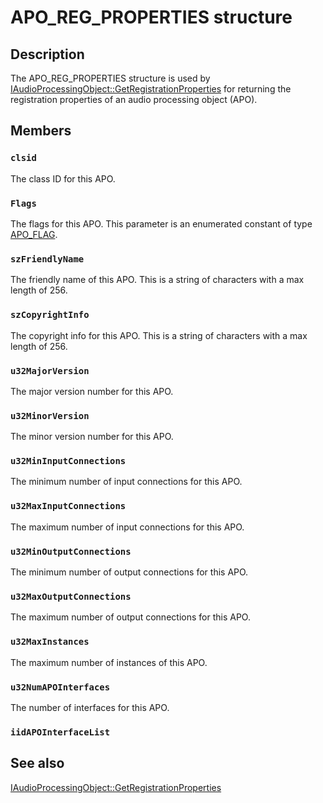 # APO_REG_PROPERTIES structure

## Description

The APO_REG_PROPERTIES structure is used by [IAudioProcessingObject::GetRegistrationProperties](https://learn.microsoft.com/windows/desktop/api/audioenginebaseapo/nf-audioenginebaseapo-iaudioprocessingobject-getregistrationproperties) for returning the registration properties of an audio processing object (APO).

## Members

### `clsid`

The class ID for this APO.

### `Flags`

The flags for this APO. This parameter is an enumerated constant of type [APO_FLAG](https://learn.microsoft.com/windows/desktop/api/audioenginebaseapo/ne-audioenginebaseapo-apo_flag).

### `szFriendlyName`

The friendly name of this APO. This is a string of characters with a max length of 256.

### `szCopyrightInfo`

The copyright info for this APO. This is a string of characters with a max length of 256.

### `u32MajorVersion`

The major version number for this APO.

### `u32MinorVersion`

The minor version number for this APO.

### `u32MinInputConnections`

The minimum number of input connections for this APO.

### `u32MaxInputConnections`

The maximum number of input connections for this APO.

### `u32MinOutputConnections`

The minimum number of output connections for this APO.

### `u32MaxOutputConnections`

The maximum number of output connections for this APO.

### `u32MaxInstances`

The maximum number of instances of this APO.

### `u32NumAPOInterfaces`

The number of interfaces for this APO.

### `iidAPOInterfaceList`

## See also

[IAudioProcessingObject::GetRegistrationProperties](https://learn.microsoft.com/windows/desktop/api/audioenginebaseapo/nf-audioenginebaseapo-iaudioprocessingobject-getregistrationproperties)